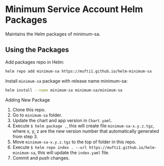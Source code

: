 # Minimum Service Account Helm Packages

Maintains the Helm packages of minimum-sa.

## Using the Packages

Add packages repo in Helm:

```bash
helm repo add minimum-sa https://mufti1.github.io/helm-minimum-sa
```

Install `minimum-sa` package with release name minimum-sa:

```bash
helm install --name minimum-sa minimum-sa/minimum-sa
```

Adding New Package

1. Clone this repo.
2. Go to `minimum-sa` folder.
3. Update the chart and app version in `Chart.yaml`.
4. Execute `$ helm package .`, this will create file `minimum-sa-x.y.z.tgz`, where x, y, z are the new version number that automatically generated from step 3.
5. Move `minimum-sa-x.y.z.tgz` to the top of folder in this repo.
6. Execute `$ helm repo index . --url https://mufti1.github.io/helm-minimum-sa`, this will update the `index.yaml` file.
7. Commit and push changes.
